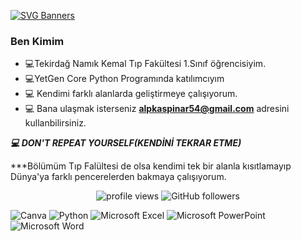 [![SVG Banners](https://svg-banners.vercel.app/api?type=origin&text1=IsmailAlp%20KASPINAR%20&text2=%20MD%20🩺&width=800&height=400)](https://github.com/Akshay090/svg-banners)



### Ben Kimim
- :computer:Tekirdağ Namık Kemal Tıp Fakültesi 1.Sınıf öğrencisiyim.
- :computer:YetGen Core Python Programında katılımcıyım
- :computer: Kendimi farklı alanlarda geliştirmeye çalışıyorum.
- :computer: Bana ulaşmak isterseniz **alpkaspinar54@gmail.com** adresini kullanbilirsiniz.

***:computer: DON'T REPEAT YOURSELF(KENDİNİ TEKRAR ETME)***
<br>

***Bölümüm Tıp Falültesi de olsa kendimi tek bir alanla kısıtlamayıp Dünya'ya farklı pencerelerden bakmaya çalışıyorum. 

<p align="center">
   <img src= "https://gpvc.arturio.dev/alpkaspinarmd" alt="profile views">
   <img alt="GitHub followers" src="https://img.shields.io/github/followers/alpkaspinarmd?label=Followers&style=social">


   ![Canva](https://img.shields.io/badge/Canva-%2300C4CC.svg?style=for-the-badge&logo=Canva&logoColor=white)
   ![Python](https://img.shields.io/badge/python-3670A0?style=for-the-badge&logo=python&logoColor=ffdd54)
   ![Microsoft Excel](https://img.shields.io/badge/Microsoft_Excel-217346?style=for-the-badge&logo=microsoft-excel&logoColor=white)
   ![Microsoft PowerPoint](https://img.shields.io/badge/Microsoft_PowerPoint-B7472A?style=for-the-badge&logo=microsoft-powerpoint&logoColor=white)
   ![Microsoft Word](https://img.shields.io/badge/Microsoft_Word-2B579A?style=for-the-badge&logo=microsoft-word&logoColor=white)
